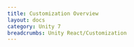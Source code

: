 ```yaml
---
title: Customization Overview
layout: docs
category: Unity 7
breadcrumbs: Unity React/Customization
---
```

